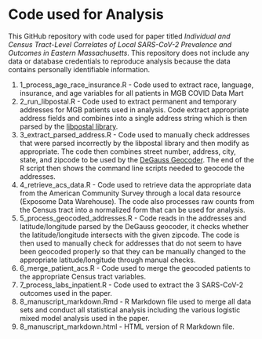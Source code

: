 # Code used for Analysis

This GitHub repository with code used for paper titled *Individual and Census Tract-Level Correlates of Local SARS-CoV-2 Prevalence and Outcomes in Eastern Massachusetts*.  This repository does not include any data or database credentials to reproduce analysis because the data contains personally identifiable information.


1. 1_process_age_race_insurance.R - Code used to extract race, language, insurance, and age variables for all patients in MGB COVID Data Mart
2. 2_run_libpostal.R - Code used to extract permanent and temporary addresses for MGB patients used in analysis.  Code extract appropriate address fields and combines into a single address string which is then parsed by the [libpostal library](https://github.com/openvenues/libpostal).
3. 3_extract_parsed_address.R - Code used to manually check addresses that were parsed incorrectly by the libpostal library and then modify as appropriate.  The code then combines street number, address, city, state, and zipcode to be used by the [DeGauss Geocoder](https://github.com/degauss-org/geocoder).  The end of the R script then shows the command line scripts needed to geocode the addresses.
4. 4_retrieve_acs_data.R - Code used to retrieve data the appropriate data from the American Community Survey through a local data resource (Exposome Data Warehouse).  The code also processes raw counts from the Census tract into a normalized form that can be used for analysis.
5. 5_process_geocoded_addresses.R - Code reads in the addresses and latitude/longitude parsed by the DeGauss geocoder, it checks whether the latitude/longitude intersects with the given zipcode.  The code is then used to manually check for addresses that do not seem to have been geocoded properly so that they can be manually changed to the appropriate latitude/longitude through manual checks.
6. 6_merge_patient_acs.R - Code used to merge the geocoded patients to the appropriate Census tract variables.
7. 7_process_labs_inpatient.R - Code used to extract the 3 SARS-CoV-2 outcomes used in the paper.
8. 8_manuscript_markdown.Rmd - R Markdown file used to merge all data sets and conduct all statistical analysis including the various logistic mixed model analysis used in the paper.
9. 8_manuscript_markdown.html - HTML version of R Markdown file.
